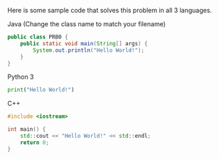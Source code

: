 Here is some sample code that solves this problem in all 3 languages.

Java (Change the class name to match your filename)
```java
public class PRB0 {
    public static void main(String[] args) {
        System.out.println("Hello World!");
    }
}
```

Python 3
```python
print("Hello World!")
```

C++
```cpp
#include <iostream>

int main() {
    std::cout << "Hello World!" << std::endl;
    return 0;
}
```
